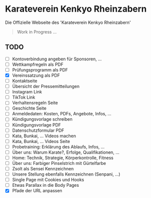 # Karateverein Kenkyo Rheinzabern

Die Offizielle Webseite des 'Karateverein Kenkyo Rheinzabern'

> Work in Progress ...

## TODO

- [ ] Kontoverbindung angeben für Sponsoren, ...
- [ ] Wettkampfregeln als PDF
- [ ] Prüfungsprogramm als PDF
- [x] Vereinssatzung als PDF
- [ ] Kontaktseite
- [ ] Übersicht der Pressemitteilungen
- [ ] Instagram Link 
- [ ] TikTok Link
- [ ] Verhaltensregeln Seite 
- [ ] Geschichte Seite
- [ ] Anmeldedaten: Kosten, PDFs, Angebote, Infos, ...
- [ ] Kündigungsvorlage schreiben 
- [ ] Kündigungsvorlage PDF 
- [ ] Datenschutzformular PDF
- [ ] Kata, Bunkai, ... Videos machen
- [ ] Kata, Bunkai, ... Videos Seite
- [ ] Probetraining: Erklärung des Ablaufs, Infos, ... 
- [ ] Über uns: Warum Karate?, Erfolge, Qualifikationen, ...
- [ ] Home: Technik, Strategie, Körperkontrolle, Fitness
- [ ] Über uns: Farbiger Pinselstrich mit Gürtelfarbe
- [ ] Zsolt als Sensei Kennzeichnen
- [ ] Unsere Stellung ebenfalls Kennzeichnen (Senpani, ...)
- [ ] Single Page mit Cookies und Hooks
- [ ] Etwas Parallax in die Body Pages
- [x] Pfade der URL anpassen 